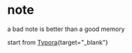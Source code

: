 # note
a bad note is better than a good memory

start from [Typora](https://typora.io/){target="_blank"}
